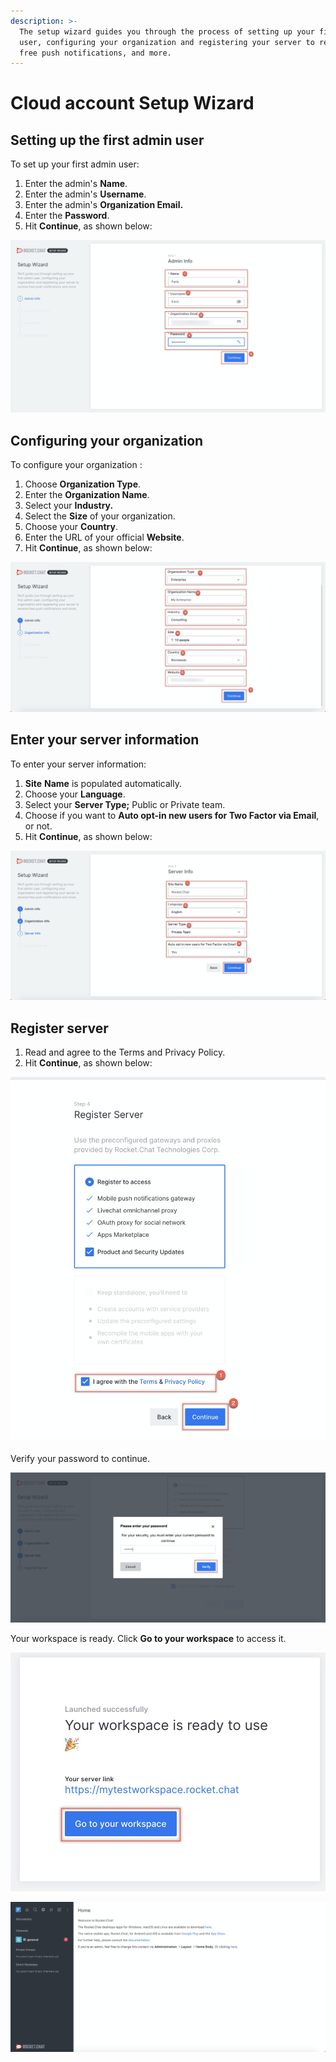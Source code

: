 ```yaml
---
description: >-
  The setup wizard guides you through the process of setting up your first admin
  user, configuring your organization and registering your server to receive
  free push notifications, and more.
---
```


# Cloud account Setup Wizard

## Setting up the first admin user

To set up your first admin user:

1. Enter the admin's **Name**.
2. Enter the admin's **Username**.
3. Enter the admin's **Organization Email.**
4. Enter the **Password**.
5. Hit **Continue**, as shown below:

![](../.gitbook/assets/image%20%2889%29.png)

## Configuring your organization

To configure your organization :

1. Choose **Organization Type**.
2. Enter the **Organization Name**.
3. Select your **Industry.**
4. Select the **Size** of your organization.
5. Choose your **Country**.
6. Enter the URL of your official **Website**.  
7. Hit **Continue**, as shown below:

![](../.gitbook/assets/image%20%2882%29.png)

## Enter your server information 



To enter your server information:

1. **Site** **Name** is populated automatically.
2. Choose your **Language**.
3. Select your **Server Type;** Public or Private team. 
4. Choose if you want to **Auto opt-in new users for Two Factor via Email**, or not.
5. Hit **Continue**, as shown below:

![](../.gitbook/assets/image%20%2883%29.png)

## Register server

1. Read and agree to the Terms and Privacy Policy.
2. Hit **Continue**, as shown below:

![](../.gitbook/assets/image%20%2890%29.png)

Verify your password to continue.

![](../.gitbook/assets/image%20%2876%29.png)

Your workspace is ready. Click **Go to your workspace** to access it.

![](../.gitbook/assets/image%20%2888%29.png)

![](../.gitbook/assets/image%20%2878%29.png)





